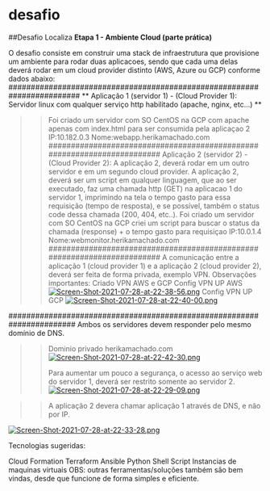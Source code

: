 # desafio
##Desafio Localiza
**Etapa 1 - Ambiente Cloud (parte prática)**

O desafio consiste em construir uma stack de infraestrutura que provisione um ambiente para rodar duas aplicacoes, sendo que cada uma delas deverá rodar em um cloud provider distinto (AWS, Azure ou GCP) conforme dados abaixo:
########################################################################
** Aplicação 1 (servidor 1) - (Cloud Provider 1): Servidor linux com qualquer serviço http habilitado (apache, nginx, etc...) **
>> Foi criado um servidor com SO CentOS na GCP com apache apenas com index.html para ser consumida pela aplicaçao 2
>> IP:10.182.0.3
>> Nome:webapp.herikamachado.com
########################################################################
Aplicação 2 (servidor 2) - (Cloud Provider 2): A aplicação 2, deverá rodar em um outro servidor e em um segundo cloud provider. A aplicação 2, deverá ser um script em qualquer linguagem, que ao ser executado, faz uma chamada http (GET) na aplicacao 1 do servidor 1, imprimindo na tela o tempo gasto para essa requisição (tempo de resposta), e se possível, também o status code dessa chamada (200, 404, etc..).
>> Foi criado um servidor com SO CentOS na GCP criei um script para buscar o status da chamada (response) + o tempo gasto para requisiçao
>> IP:10.0.1.4
>> Nome:webmonitor.herikamachado.com
########################################################################
A comunicação entre a aplicação 1 (cloud provider 1) e a aplicação 2 (cloud provider 2), deverá ser feita de forma privada, exemplo VPN.
Observações importantes:
>>Criado VPN AWS e GCP
>>Config VPN UP AWS
>>[![Screen-Shot-2021-07-28-at-22-38-56.png](https://i.postimg.cc/LsVLCWKy/Screen-Shot-2021-07-28-at-22-38-56.png)](https://postimg.cc/rdKDzQpW)
>>Config VPN UP GCP
>>[![Screen-Shot-2021-07-28-at-22-40-00.png](https://i.postimg.cc/QCF7MxBP/Screen-Shot-2021-07-28-at-22-40-00.png)](https://postimg.cc/FkQzWvVg)

#######################################################################
Ambos os servidores devem responder pelo mesmo domínio de DNS.
>>Dominio privado herikamachado.com
>>[![Screen-Shot-2021-07-28-at-22-42-30.png](https://i.postimg.cc/L8t15WXH/Screen-Shot-2021-07-28-at-22-42-30.png)](https://postimg.cc/9DfMNJZS)
>>
>>Para aumentar um pouco a segurança, o acesso ao serviço web do servidor 1, deverá ser restrito somente ao servidor 2.
[![Screen-Shot-2021-07-28-at-22-29-09.png](https://i.postimg.cc/L5gSXrmv/Screen-Shot-2021-07-28-at-22-29-09.png)](https://postimg.cc/8fG9XXJr)

>>A aplicação 2 devera chamar aplicação 1 através de DNS, e não por IP.

[![Screen-Shot-2021-07-28-at-22-33-28.png](https://i.postimg.cc/hPFvm0Nh/Screen-Shot-2021-07-28-at-22-33-28.png)](https://postimg.cc/grDGF3zP)



Tecnologias sugeridas:

Cloud Formation
Terraform
Ansible
Python
Shell Script
Instancias de maquinas virtuais OBS: outras ferramentas/soluções também são bem vindas, desde que funcione de forma simples e eficiente.
